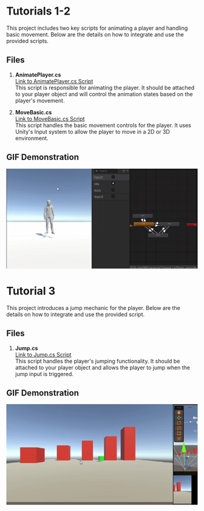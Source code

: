 # Tutorials 1-2

This project includes two key scripts for animating a player and handling basic movement. Below are the details on how to integrate and use the provided scripts.

## Files

1. **AnimatePlayer.cs**  
   [Link to AnimatePlayer.cs Script](https://github.com/zmbfiedk/Tutorials1.3prog/blob/main/Assets/Scripts/AnimatePlayer.cs)  
   This script is responsible for animating the player. It should be attached to your player object and will control the animation states based on the player's movement.

2. **MoveBasic.cs**  
   [Link to MoveBasic.cs Script](https://github.com/zmbfiedk/Tutorials1.3prog/blob/main/Assets/Scripts/MoveBasic.cs)  
   This script handles the basic movement controls for the player. It uses Unity's Input system to allow the player to move in a 2D or 3D environment.

## GIF Demonstration

![Player Movement & Animation](Gifs/ezgif-5ae935d205e1f7.gif)

# Tutorial 3

This project introduces a jump mechanic for the player. Below are the details on how to integrate and use the provided script.

## Files

1. **Jump.cs**  
   [Link to Jump.cs Script](https://github.com/zmbfiedk/Tutorials1.3prog/blob/main/Assets/Scripts/Jump.cs)  
   This script handles the player's jumping functionality. It should be attached to your player object and allows the player to jump when the jump input is triggered.

## GIF Demonstration

![Player Jumping](Gifs/ezgif-1f84b338ccf2df.gif)

